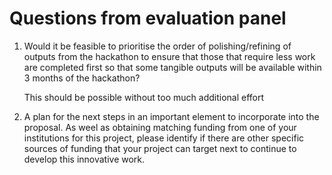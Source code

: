 # Questions from evaluation panel

1. Would it be feasible to prioritise the order of polishing/refining of outputs from the hackathon to ensure that those that require less work are completed first so that some tangible outputs will be available within 3 months of the hackathon?

    This should be possible without too much additional effort

2. A plan for the next steps in an important element to incorporate into the proposal. As weel as obtaining matching funding from one of your institutions for this project, please identify if there are other specific sources of funding that your project can target next to continue to develop this innovative work.